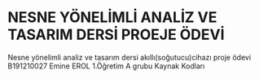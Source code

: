 # NESNE YÖNELİMLİ ANALİZ VE TASARIM DERSİ PROEJE ÖDEVİ
 Nesne yönelimli analiz  ve tasarım dersi akıllı(soğutucu)cihazı proje ödevi B191210027 Emine EROL 1.Öğretim A grubu 
 Kaynak Kodları
